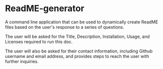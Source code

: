 # ReadME-generator

A command line application that can be used to dynamically create ReadME files based on the user's response to a series of questions.

The user will be asked for the Title, Description, Installation, Usage, and Licenses required to run this doc.

The user will also be asked for their contact information, including Github username and email address, and provides steps to reach the user with further inquiries.

